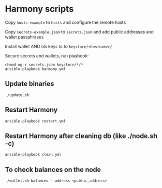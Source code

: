 # Harmony scripts

Copy `hosts-example` to `hosts` and configure the remote hosts

Copy `secrets-example.json` to `secrets.json` and add public addresses and wallet passphrases

Install wallet AND bls keys to to `keystore/<hostname>/`

Secure secrets and wallets, run playbook:

```
chmod og-r secrets.json keystore/*/*
ansible-playbook harmony.yml
```

## Update binaries

```
./update.sh
```

## Restart Harmony

```
ansible-playbook restart.yml
```

## Restart Harmony after cleaning db (like ./node.sh -c)

```
ansible-playbook clean.yml
```

## To check balances on the node

```
./wallet.sh balances --address <public_address>
```
